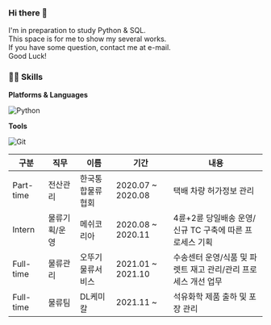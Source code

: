 ### Hi there 👋

I'm in preparation to study Python & SQL.\
This space is for me to show my several works.\
If you have some question, contact me at e-mail.\
Good Luck!

### 🐱‍🐉 Skills
**Platforms & Languages**

![Python](http://img.shields.io/badge/-Python-3776AB?style=flat-square&logo=Python&logoColor=white)

**Tools**

![Git](http://img.shields.io/badge/-Git-F05032?style=flat-square&logo=Git&logoColor=white)

| 구분 | 직무 | 이름 |  기간 | 내용 |
| ---- | ---- | ---- | ----------- | ----- |
| Part-time | 전산관리 | 한국통합물류협회 | 2020.07 ~ 2020.08 | 택배 차량 허가정보 관리 |
| Intern | 물류기획/운영 | 메쉬코리아 | 2020.08 ~ 2020.11 | 4륜+2륜 당일배송 운영/신규 TC 구축에 따른 프로세스 기획 |
| Full-time | 물류관리 | 오뚜기물류서비스 | 2021.01 ~ 2021.10 | 수송센터 운영/식품 및 파렛트 재고 관리/관리 프로세스 개선 업무 |
| Full-time | 물류팀 | DL케미칼 | 2021.11 ~ | 석유화학 제품 출하 및 포장 관리 |
